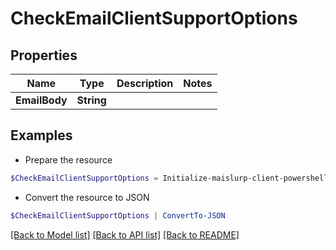 # CheckEmailClientSupportOptions
## Properties

Name | Type | Description | Notes
------------ | ------------- | ------------- | -------------
**EmailBody** | **String** |  | 

## Examples

- Prepare the resource
```powershell
$CheckEmailClientSupportOptions = Initialize-maislurp-client-powershellCheckEmailClientSupportOptions  -EmailBody null
```

- Convert the resource to JSON
```powershell
$CheckEmailClientSupportOptions | ConvertTo-JSON
```

[[Back to Model list]](../README#documentation-for-models) [[Back to API list]](../README#documentation-for-api-endpoints) [[Back to README]](../README)

